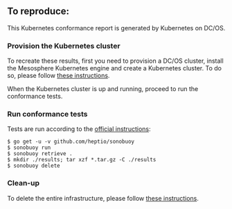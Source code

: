 ## To reproduce:

 This Kubernetes conformance report is generated by Kubernetes on DC/OS.

 ### Provision the Kubernetes cluster

 To recreate these results, first you need to provision a DC/OS cluster, install the Mesosphere Kubernetes engine and create a Kubernetes cluster.
To do so, please follow [these instructions](https://github.com/mesosphere/dcos-kubernetes-quickstart/blob/master/docs/cncf_conformance.md#cncf-conformance).

 When the Kubernetes cluster is up and running, proceed to run the conformance tests.

 ### Run conformance tests

 Tests are run according to the [official instructions](https://github.com/cncf/k8s-conformance/blob/master/instructions.md):

 ```shell
$ go get -u -v github.com/heptio/sonobuoy
$ sonobuoy run
$ sonobuoy retrieve .
$ mkdir ./results; tar xzf *.tar.gz -C ./results
$ sonobuoy delete
```

 ### Clean-up

 To delete the entire infrastructure, please follow [these instructions](https://github.com/mesosphere/dcos-kubernetes-quickstart/blob/master/docs/cncf_conformance.md#destroy-the-infrastructure).